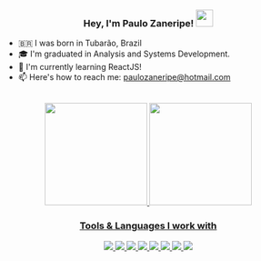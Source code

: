 <h3 align="center">Hey, I'm Paulo Zaneripe! <img src="https://raw.githubusercontent.com/kaueMarques/kaueMarques/master/hi.gif" width="30px"></h3>

- 🇧🇷 I was born in Tubarão, Brazil
- 🎓 I'm graduated in Analysis and Systems Development.
- 🌱 I'm currently learning ReactJS!
- 📫 Here's how to reach me: paulozaneripe@hotmail.com

<br>
<div align="center">
  <a href="https://github.com/paulozaneripe">
  <img height="180em" src="https://github-readme-stats.vercel.app/api?username=paulozaneripe&show_icons=true&theme=tokyonight&include_all_commits=true&count_private=true&hide_border=true&border_radius=10"/>
  <img height="180em" src="https://github-readme-stats.vercel.app/api/top-langs/?username=paulozaneripe&hide=blade,html&layout=compact&langs_count=7&theme=tokyonight&hide_border=true&border_radius=10"/>
  <h3>Tools & Languages I work with</h3>
  <img src="https://img.shields.io/badge/Node.js-43853D?style=for-the-badge&logo=node.js&logoColor=white" />
  <img src="https://img.shields.io/badge/TypeScript-007ACC?style=for-the-badge&logo=typescript&logoColor=white" />
  <img src="https://img.shields.io/badge/JavaScript-323330?style=for-the-badge&logo=javascript&logoColor=F7DF1E" />
  <img src="https://img.shields.io/badge/Java-4C352C?style=for-the-badge&logo=java&logoColor=white" />
  <img src="https://img.shields.io/badge/PostgreSQL-2F5C8B?style=for-the-badge&logo=postgresql&logoColor=white" />
  <img src="https://img.shields.io/badge/Vue-20232A?style=for-the-badge&logo=vue.js&logoColor=4FC08D" />
  <img src="https://img.shields.io/badge/CSS3-1572B6?style=for-the-badge&logo=css3&logoColor=white" />
  <img src="https://img.shields.io/badge/HTML5-E34F26?style=for-the-badge&logo=html5&logoColor=white" />
</div>

